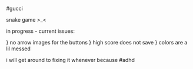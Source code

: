 #gucci

snake game >_<

in progress - current issues: 

} no arrow images for the buttons
} high score does not save
} colors are a lil messed

i will get around to fixing it whenever because #adhd
